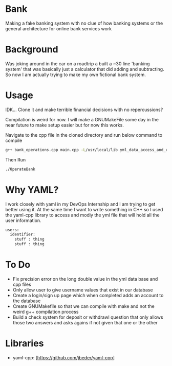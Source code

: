 # Bank
Making a fake banking system with no clue of how banking systems or the general
architecture for online bank services work

# Background
Was joking around in the car on a roadtrip a built a ~30 line 'banking system' that was
basically just a calculator that did adding and subtracting. So now I am actually
trying to make my own fictional bank system. 

# Usage
IDK... Clone it and make terrible financial decisions with no repercussions?

Compilation is weird for now. I will make a GNUMakeFile some day in the near future to
make setup easier but for now this works.

Navigate to the cpp file in the cloned directory and run below command to compile
```bash
g++ bank_operations.cpp main.cpp -L/usr/local/lib yml_data_access_and_updating.cpp -lyaml-cpp -o OperateBank
```

Then Run
```bash
./OperateBank
```

# Why YAML?
I work closely with yaml in my DevOps Internship and I am trying to get better 
using it. At the same time I want to write something in C++ so I used the yaml-cpp
library to access and modiy the yml file that will hold all the user information.

```bash
users:
  identifier:
    stuff : thing
    stuff : thing
```
# To Do
* Fix precision error on the long double value in the yml data base and cpp files
* Only allow user to give username values that exist in our database
* Create a login/sign up page which when completed adds an account to the database
* Create GNUMakefile so that we can compile with make and not the weird g++ compilation process
* Build a check system for deposit or withdrawl question that only allows those two answers 
and asks agains if not given that one or the other

# Libraries
* yaml-cpp: [https://github.com/jbeder/yaml-cpp]
